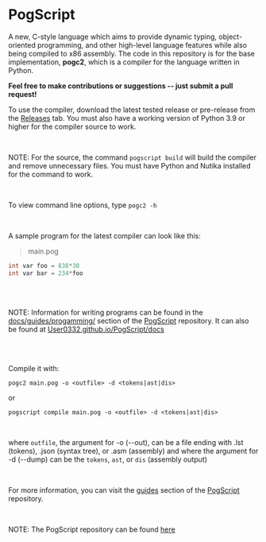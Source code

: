 # PogScript

A new, C-style language which aims to provide dynamic typing, object-oriented programming, and other high-level language features while also being compiled to x86 assembly. The code in this repository is for the base implementation, **pogc2**, which is a compiler for the language written in Python.

**Feel free to make contributions or suggestions -- just submit a pull request!**

To use the compiler, download the latest tested release or pre-release from the [Releases](https://github.com/User0332/PogScript/releases) tab. You must also have a working version of Python 3.9 or higher for the compiler source to work.

<br/>

NOTE: For the source, the command `pogscript build` will build the compiler and remove unnecessary files. You must have Python and Nutika installed for the command to work.

<br/>

To view command line options, type ```pogc2 -h```

<br/>

A sample program for the latest compiler can look like this:

>main.pog

```c
int var foo = 838*38
int var bar = 234*foo
```

<br/>
<br/>

NOTE: Information for writing programs can be found in the [docs/guides/progamming/](https://github.com/User0332/PogScript/tree/master/docs/guides/programming) section of the [PogScript](https://github.com/User0332/PogScript/) repository. It can also be found at [User0332.github.io/PogScript/docs](docs)

<br/>
<br/>

Compile it with:

```console
pogc2 main.pog -o <outfile> -d <tokens|ast|dis>
```

or

```console
pogscript compile main.pog -o <outfile> -d <tokens|ast|dis>
```

<br/>

where `outfile`, the argument for -o (--out), can be a file ending with .lst (tokens), .json (syntax tree), or .asm (assembly) and where the argument for -d (--dump) can be the `tokens`, `ast`, or `dis` (assembly output)

<br/>

For more information, you can visit the [guides](https://github.com/User0332/PogScript/tree/master/docs/guides/) section of the [PogScript](https://github.com/User0332/PogScript/) repository.

<br/>

NOTE: The PogScript repository can be found [here](https://github.com/User0332/PogScript/)
